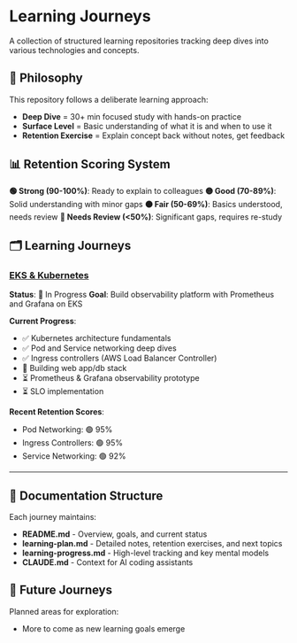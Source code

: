 # Learning Journeys

A collection of structured learning repositories tracking deep dives into various technologies and concepts.

## 🎯 Philosophy

This repository follows a deliberate learning approach:

- **Deep Dive** = 30+ min focused study with hands-on practice
- **Surface Level** = Basic understanding of what it is and when to use it
- **Retention Exercise** = Explain concept back without notes, get feedback

## 📊 Retention Scoring System

**🟢 Strong (90-100%)**: Ready to explain to colleagues
**🟡 Good (70-89%)**: Solid understanding with minor gaps
**🟠 Fair (50-69%)**: Basics understood, needs review
**🔴 Needs Review (<50%)**: Significant gaps, requires re-study

## 🗂️ Learning Journeys

### [EKS & Kubernetes](./eks/)
**Status**: 🔄 In Progress
**Goal**: Build observability platform with Prometheus and Grafana on EKS

**Current Progress**:
- ✅ Kubernetes architecture fundamentals
- ✅ Pod and Service networking deep dives
- ✅ Ingress controllers (AWS Load Balancer Controller)
- 🔄 Building web app/db stack
- ⏳ Prometheus & Grafana observability prototype
- ⏳ SLO implementation

**Recent Retention Scores**:
- Pod Networking: 🟢 95%
- Ingress Controllers: 🟢 95%
- Service Networking: 🟢 92%

---

## 📝 Documentation Structure

Each journey maintains:
- **README.md** - Overview, goals, and current status
- **learning-plan.md** - Detailed notes, retention exercises, and next topics
- **learning-progress.md** - High-level tracking and key mental models
- **CLAUDE.md** - Context for AI coding assistants

## 🚀 Future Journeys

Planned areas for exploration:
- More to come as new learning goals emerge
